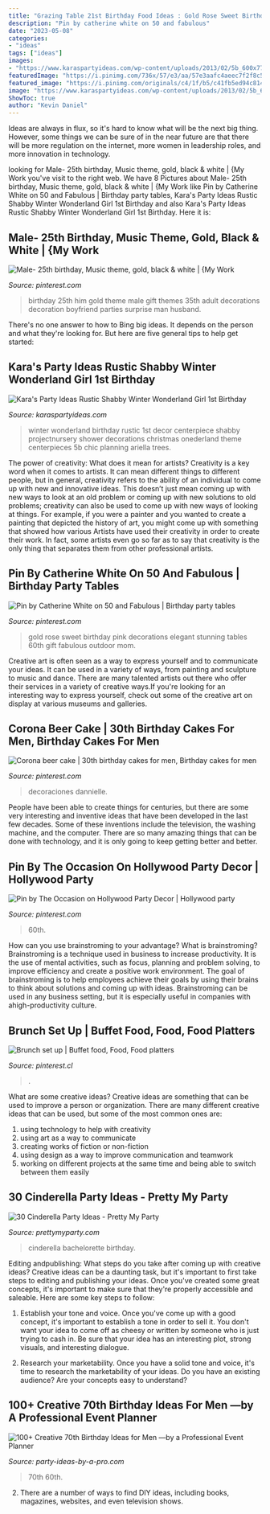```yaml
---
title: "Grazing Table 21st Birthday Food Ideas : Gold Rose Sweet Birthday Pink Decorations Elegant Stunning Tables 60th Gift Fabulous Outdoor Mom"
description: "Pin by catherine white on 50 and fabulous"
date: "2023-05-08"
categories:
- "ideas"
tags: ["ideas"]
images:
- "https://www.karaspartyideas.com/wp-content/uploads/2013/02/5b_600x777.jpg"
featuredImage: "https://i.pinimg.com/736x/57/e3/aa/57e3aafc4aeec7f2f8c53ae9b8bfe47e.jpg"
featured_image: "https://i.pinimg.com/originals/c4/1f/b5/c41fb5ed94c814cf82527a74986e1cc9.jpg"
image: "https://www.karaspartyideas.com/wp-content/uploads/2013/02/5b_600x777.jpg"
ShowToc: true
author: "Kevin Daniel"
---
```



Ideas are always in flux, so it's hard to know what will be the next big thing. However, some things we can be sure of in the near future are that there will be more regulation on the internet, more women in leadership roles, and more innovation in technology.

	

		
looking for Male- 25th birthday, Music theme, gold, black &amp; white | {My Work you've visit to the right web. We have 8 Pictures about Male- 25th birthday, Music theme, gold, black &amp; white | {My Work like Pin by Catherine White on 50 and Fabulous | Birthday party tables, Kara&#039;s Party Ideas Rustic Shabby Winter Wonderland Girl 1st Birthday and also Kara&#039;s Party Ideas Rustic Shabby Winter Wonderland Girl 1st Birthday. Here it is:
		
    
## Male- 25th Birthday, Music Theme, Gold, Black &amp; White | {My Work

<img loading=lazy src="https://s-media-cache-ak0.pinimg.com/originals/4e/14/b1/4e14b18f1a9d54080f29d302169113fc.jpg" onerror="this.onerror=null;this.src='https://tse2.mm.bing.net/th?id=OIP.M-OAHl3bh2UU9C7S_MLEfwHaJ4&amp;pid=15.1';" alt="Male- 25th birthday, Music theme, gold, black &amp; white | {My Work">

_Source: pinterest.com_

>birthday 25th him gold theme male gift themes 35th adult decorations decoration boyfriend parties surprise man husband. 

	

There's no one answer to how to Bing big ideas. It depends on the person and what they're looking for. But here are five general tips to help get started: 

    
## Kara&#039;s Party Ideas Rustic Shabby Winter Wonderland Girl 1st Birthday

<img loading=lazy src="https://www.karaspartyideas.com/wp-content/uploads/2013/02/5b_600x777.jpg" onerror="this.onerror=null;this.src='https://tse3.mm.bing.net/th?id=OIP.cdiAs_Fu8ixAfmUDIgU88AHaJl&amp;pid=15.1';" alt="Kara&#039;s Party Ideas Rustic Shabby Winter Wonderland Girl 1st Birthday">

_Source: karaspartyideas.com_

>winter wonderland birthday rustic 1st decor centerpiece shabby projectnursery shower decorations christmas onederland theme centerpieces 5b chic planning ariella trees. 

	

The power of creativity: What does it mean for artists?
Creativity is a key word when it comes to artists. It can mean different things to different people, but in general, creativity refers to the ability of an individual to come up with new and innovative ideas. This doesn’t just mean coming up with new ways to look at an old problem or coming up with new solutions to old problems; creativity can also be used to come up with new ways of looking at things. For example, if you were a painter and you wanted to create a painting that depicted the history of art, you might come up with something that showed how various Artists have used their creativity in order to create their work. In fact, some artists even go so far as to say that creativity is the only thing that separates them from other professional artists.

    
## Pin By Catherine White On 50 And Fabulous | Birthday Party Tables

<img loading=lazy src="https://i.pinimg.com/originals/ca/74/e1/ca74e187b58068528ecb622207298541.png" onerror="this.onerror=null;this.src='https://tse3.mm.bing.net/th?id=OIP.NWnuOHjN9_b_2XrhvmJCXwHaHa&amp;pid=15.1';" alt="Pin by Catherine White on 50 and Fabulous | Birthday party tables">

_Source: pinterest.com_

>gold rose sweet birthday pink decorations elegant stunning tables 60th gift fabulous outdoor mom. 

	

Creative art is often seen as a way to express yourself and to communicate your ideas. It can be used in a variety of ways, from painting and sculpture to music and dance. There are many talented artists out there who offer their services in a variety of creative ways.If you're looking for an interesting way to express yourself, check out some of the creative art on display at various museums and galleries.

    
## Corona Beer Cake | 30th Birthday Cakes For Men, Birthday Cakes For Men

<img loading=lazy src="https://i.pinimg.com/736x/57/e3/aa/57e3aafc4aeec7f2f8c53ae9b8bfe47e.jpg" onerror="this.onerror=null;this.src='https://tse1.mm.bing.net/th?id=OIP.xYFtAPeVriCPpwlduzfBJAHaJ3&amp;pid=15.1';" alt="Corona beer cake | 30th birthday cakes for men, Birthday cakes for men">

_Source: pinterest.com_

>decoraciones dannielle. 

	

People have been able to create things for centuries, but there are some very interesting and inventive ideas that have been developed in the last few decades. Some of these inventions include the television, the washing machine, and the computer. There are so many amazing things that can be done with technology, and it is only going to keep getting better and better.

    
## Pin By The Occasion On Hollywood Party Decor | Hollywood Party

<img loading=lazy src="https://i.pinimg.com/736x/d7/54/eb/d754eb7d46eaaa1d87108634bf1f9703.jpg" onerror="this.onerror=null;this.src='https://tse3.mm.bing.net/th?id=OIP.iZd9kfDxcutMGGl36JIRMQHaG7&amp;pid=15.1';" alt="Pin by The Occasion on Hollywood Party Decor | Hollywood party">

_Source: pinterest.com_

>60th. 

	

How can you use brainstroming to your advantage?
What is brainstroming? Brainstroming is a technique used in business to increase productivity. It is the use of mental activities, such as focus, planning and problem solving, to improve efficiency and create a positive work environment. The goal of brainstroming is to help employees achieve their goals by using their brains to think about solutions and coming up with ideas. Brainstroming can be used in any business setting, but it is especially useful in companies with ahigh-productivity culture.

    
## Brunch Set Up | Buffet Food, Food, Food Platters

<img loading=lazy src="https://i.pinimg.com/originals/c4/1f/b5/c41fb5ed94c814cf82527a74986e1cc9.jpg" onerror="this.onerror=null;this.src='https://tse3.mm.bing.net/th?id=OIP.CTFXM9jwR5y6gO_Q0eSBBwHaJ4&amp;pid=15.1';" alt="Brunch set up | Buffet food, Food, Food platters">

_Source: pinterest.cl_

>. 

	

What are some creative ideas?
Creative ideas are something that can be used to improve a person or organization. There are many different creative ideas that can be used, but some of the most common ones are: 
1. using technology to help with creativity 
2. using art as a way to communicate 
3. creating works of fiction or non-fiction 
4. using design as a way to improve communication and teamwork 
5. working on different projects at the same time and being able to switch between them easily 

    
## 30 Cinderella Party Ideas - Pretty My Party

<img loading=lazy src="https://www.prettymyparty.com/wp-content/uploads/2015/03/cinderella-birthday-party-ideas.jpg" onerror="this.onerror=null;this.src='https://tse4.mm.bing.net/th?id=OIP.m3cTZOyCdMZDrRB3F3_NsQHaKl&amp;pid=15.1';" alt="30 Cinderella Party Ideas - Pretty My Party">

_Source: prettymyparty.com_

>cinderella bachelorette birthday. 

	

Editing andpublishing: What steps do you take after coming up with creative ideas?
Creative ideas can be a daunting task, but it's important to first take steps to editing and publishing your ideas. Once you've created some great concepts, it's important to make sure that they're properly accessible and saleable. Here are some key steps to follow:
1. Establish your tone and voice. Once you've come up with a good concept, it's important to establish a tone in order to sell it. You don't want your idea to come off as cheesy or written by someone who is just trying to cash in. Be sure that your idea has an interesting plot, strong visuals, and interesting dialogue.

2. Research your marketability. Once you have a solid tone and voice, it's time to research the marketability of your ideas. Do you have an existing audience? Are your concepts easy to understand?

    
## 100+ Creative 70th Birthday Ideas For Men —by A Professional Event Planner

<img loading=lazy src="http://www.party-ideas-by-a-pro.com/image-files/70men50d2.jpg" onerror="this.onerror=null;this.src='https://tse3.mm.bing.net/th?id=OIP.kg6cV0uEvoEbv6pIJtYXXgHaE8&amp;pid=15.1';" alt="100+ Creative 70th Birthday Ideas for Men —by a Professional Event Planner">

_Source: party-ideas-by-a-pro.com_

>70th 60th. 

	

2. There are a number of ways to find DIY ideas, including books, magazines, websites, and even television shows.

